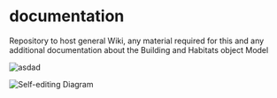 # documentation
Repository to host general Wiki, any material required for this and any additional documentation about the Building and Habitats object Model



![asdad](https://burohappoldengineering.github.io/documentation-page/UntitledDiagram.drawio.svg)


![Self-editing Diagram](http://jgraph.github.io/drawio-github/self-editing.svg)
